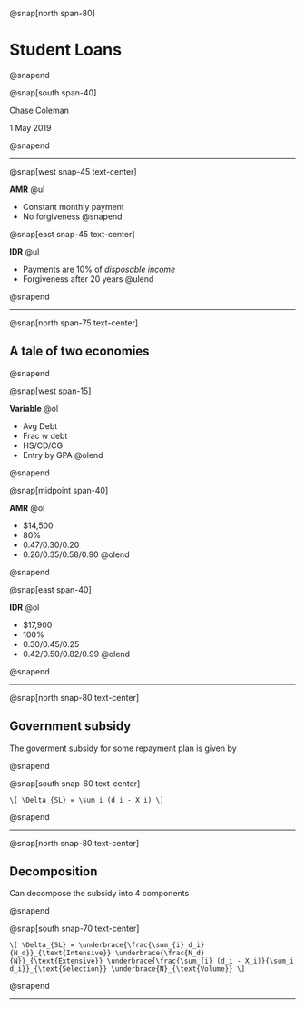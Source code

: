 @snap[north span-80]

# Student Loans

@snapend

@snap[south span-40]

Chase Coleman

1 May 2019

@snapend

---

@snap[west snap-45 text-center]

**AMR**
@ul
- Constant monthly payment
- No forgiveness
@snapend

@snap[east snap-45 text-center]

**IDR**
@ul
- Payments are 10% of _disposable income_
- Forgiveness after 20 years
@ulend

@snapend

---

@snap[north span-75 text-center]

## A tale of two economies

@snapend

@snap[west span-15]

**Variable**
@ol
- Avg Debt
- Frac w debt
- HS/CD/CG
- Entry by GPA
@olend

@snapend

@snap[midpoint span-40]

**AMR**
@ol
- $14,500
- 80\%
- 0.47/0.30/0.20
- 0.26/0.35/0.58/0.90
@olend

@snapend

@snap[east span-40]

**IDR**
@ol
- $17,900
- 100\%
- 0.30/0.45/0.25
- 0.42/0.50/0.82/0.99
@olend

@snapend

---

@snap[north snap-80 text-center]

## Government subsidy

The goverment subsidy for some repayment plan is given by

@snapend

@snap[south snap-60 text-center]

`\[
  \Delta_{SL} = \sum_i (d_i - X_i)
\]`

@snapend

---

@snap[north snap-80 text-center]

## Decomposition

Can decompose the subsidy into 4 components

@snapend


@snap[south snap-70 text-center]

`\[
  \Delta_{SL} =
    \underbrace{\frac{\sum_{i} d_i}{N_d}}_{\text{Intensive}}
    \underbrace{\frac{N_d}{N}}_{\text{Extensive}}
    \underbrace{\frac{\sum_{i} (d_i - X_i)}{\sum_i d_i}}_{\text{Selection}}
    \underbrace{N}_{\text{Volume}}
\]`

@snapend

---

